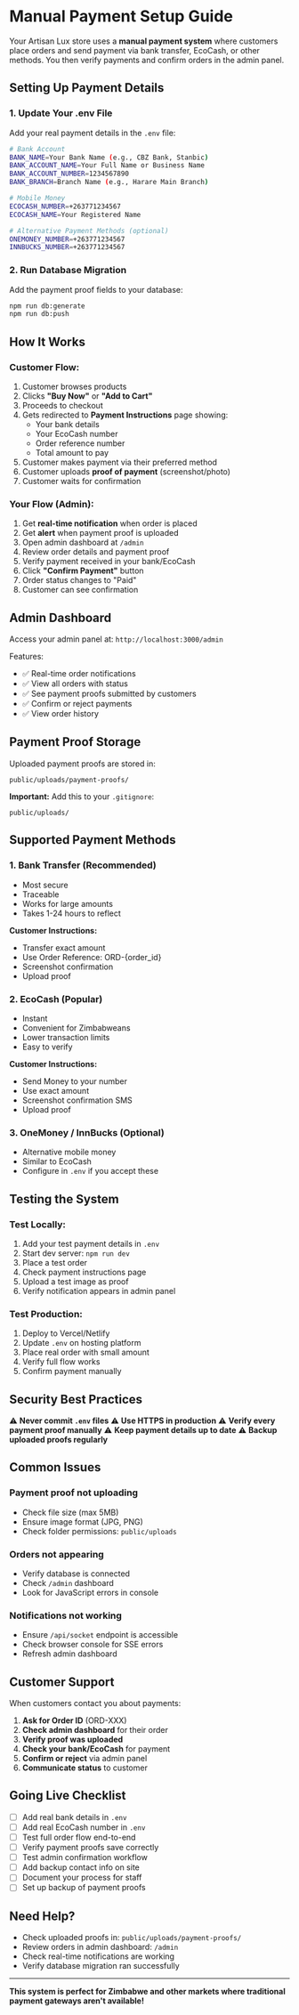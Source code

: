 # Manual Payment Setup Guide

Your Artisan Lux store uses a **manual payment system** where customers place orders and send payment via bank transfer, EcoCash, or other methods. You then verify payments and confirm orders in the admin panel.

## Setting Up Payment Details

### 1. Update Your .env File

Add your real payment details in the `.env` file:

```bash
# Bank Account
BANK_NAME=Your Bank Name (e.g., CBZ Bank, Stanbic)
BANK_ACCOUNT_NAME=Your Full Name or Business Name
BANK_ACCOUNT_NUMBER=1234567890
BANK_BRANCH=Branch Name (e.g., Harare Main Branch)

# Mobile Money
ECOCASH_NUMBER=+263771234567
ECOCASH_NAME=Your Registered Name

# Alternative Payment Methods (optional)
ONEMONEY_NUMBER=+263771234567
INNBUCKS_NUMBER=+263771234567
```

### 2. Run Database Migration

Add the payment proof fields to your database:

```bash
npm run db:generate
npm run db:push
```

## How It Works

### Customer Flow:
1. Customer browses products
2. Clicks **"Buy Now"** or **"Add to Cart"**
3. Proceeds to checkout
4. Gets redirected to **Payment Instructions** page showing:
   - Your bank details
   - Your EcoCash number
   - Order reference number
   - Total amount to pay
5. Customer makes payment via their preferred method
6. Customer uploads **proof of payment** (screenshot/photo)
7. Customer waits for confirmation

### Your Flow (Admin):
1. Get **real-time notification** when order is placed
2. Get **alert** when payment proof is uploaded
3. Open admin dashboard at `/admin`
4. Review order details and payment proof
5. Verify payment received in your bank/EcoCash
6. Click **"Confirm Payment"** button
7. Order status changes to "Paid"
8. Customer can see confirmation

## Admin Dashboard

Access your admin panel at: `http://localhost:3000/admin`

Features:
- ✅ Real-time order notifications
- ✅ View all orders with status
- ✅ See payment proofs submitted by customers
- ✅ Confirm or reject payments
- ✅ View order history

## Payment Proof Storage

Uploaded payment proofs are stored in:
```
public/uploads/payment-proofs/
```

**Important:** Add this to your `.gitignore`:
```
public/uploads/
```

## Supported Payment Methods

### 1. **Bank Transfer** (Recommended)
- Most secure
- Traceable
- Works for large amounts
- Takes 1-24 hours to reflect

**Customer Instructions:**
- Transfer exact amount
- Use Order Reference: ORD-{order_id}
- Screenshot confirmation
- Upload proof

### 2. **EcoCash** (Popular)
- Instant
- Convenient for Zimbabweans
- Lower transaction limits
- Easy to verify

**Customer Instructions:**
- Send Money to your number
- Use exact amount
- Screenshot confirmation SMS
- Upload proof

### 3. **OneMoney / InnBucks** (Optional)
- Alternative mobile money
- Similar to EcoCash
- Configure in `.env` if you accept these

## Testing the System

### Test Locally:
1. Add your test payment details in `.env`
2. Start dev server: `npm run dev`
3. Place a test order
4. Check payment instructions page
5. Upload a test image as proof
6. Verify notification appears in admin panel

### Test Production:
1. Deploy to Vercel/Netlify
2. Update `.env` on hosting platform
3. Place real order with small amount
4. Verify full flow works
5. Confirm payment manually

## Security Best Practices

⚠️ **Never commit `.env` files**
⚠️ **Use HTTPS in production**
⚠️ **Verify every payment proof manually**
⚠️ **Keep payment details up to date**
⚠️ **Backup uploaded proofs regularly**

## Common Issues

### Payment proof not uploading
- Check file size (max 5MB)
- Ensure image format (JPG, PNG)
- Check folder permissions: `public/uploads`

### Orders not appearing
- Verify database is connected
- Check `/admin` dashboard
- Look for JavaScript errors in console

### Notifications not working
- Ensure `/api/socket` endpoint is accessible
- Check browser console for SSE errors
- Refresh admin dashboard

## Customer Support

When customers contact you about payments:

1. **Ask for Order ID** (ORD-XXX)
2. **Check admin dashboard** for their order
3. **Verify proof was uploaded**
4. **Check your bank/EcoCash** for payment
5. **Confirm or reject** via admin panel
6. **Communicate status** to customer

## Going Live Checklist

- [ ] Add real bank details in `.env`
- [ ] Add real EcoCash number in `.env`
- [ ] Test full order flow end-to-end
- [ ] Verify payment proofs save correctly
- [ ] Test admin confirmation workflow
- [ ] Add backup contact info on site
- [ ] Document your process for staff
- [ ] Set up backup of payment proofs

## Need Help?

- Check uploaded proofs in: `public/uploads/payment-proofs/`
- Review orders in admin dashboard: `/admin`
- Check real-time notifications are working
- Verify database migration ran successfully

---

**This system is perfect for Zimbabwe and other markets where traditional payment gateways aren't available!**
